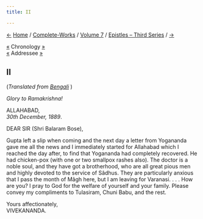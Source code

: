 ```yaml
---
title: II

---
```

<div>

[←](01_sir.htm) [Home](../../../index.htm) /
[Complete-Works](../../complete_works.htm) / [Volume
7](../volume_7_contents.htm) / [Epistles – Third
Series](epistles_third_series_contents.htm) / [→](03_sir.htm)

  

[«](../../volume_6/epistles_second_series/014_sir.htm) Chronology
[»](../../volume_5/epistles_first_series/001_fakir.htm)  
[«](01_sir.htm) Addressee
[»](../../volume_6/epistles_second_series/015_sir.htm)

## II

(*Translated from [Bengali](b6019e7002.pdf)* )

*Glory to Ramakrishna!*

ALLAHABAD,  
*30th December, 1889*.

DEAR SIR (Shri Balaram Bose),

Gupta left a slip when coming and the next day a letter from Yogananda
gave me all the news and I immediately started for Allahabad which I
reached the day after, to find that Yogananda had completely recovered.
He had chicken-pox (with one or two smallpox rashes also). The doctor is
a noble soul, and they have got a brotherhood, who are all great pious
men and highly devoted to the service of Sâdhus. They are particularly
anxious that I pass the month of Mâgh here, but I am leaving for
Varanasi. . . . How are you? I pray to God for the welfare of yourself
and your family. Please convey my compliments to Tulasiram, Chuni Babu,
and the rest.

Yours affectionately,  
VIVEKANANDA.

</div>
